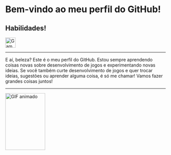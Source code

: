 <h1>Bem-vindo ao meu perfil do GitHub!</h1>

<h2>Habilidades!</h2>

<img src="https://uploaddeimagens.com.br/images/004/406/885/original/Icon.png?1679778236" alt="Game Maker Icon" width="32" height="32">

<hr>
E aí, beleza? Este é o meu perfil do GitHub. Estou sempre aprendendo coisas novas sobre desenvolvimento de jogos e experimentando novas ideias. 
Se você também curte desenvolvimento de jogos e quer trocar ideias, sugestões ou aprender alguma coisa, é só me chamar! Vamos fazer grandes coisas juntos!
<hr>

<img src="https://pa1.narvii.com/6909/c92d8f3b7babc938ab6686671f207a33c56e3e35r1-500-719_hq.gif" alt="GIF animado" width="125" height="179">
